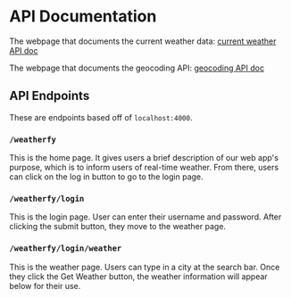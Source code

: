 # API Documentation

The webpage that documents the current weather data: [current weather API doc](https://openweathermap.org/current)

The webpage that documents the geocoding API: [geocoding API doc](https://openweathermap.org/api/geocoding-api)

## API Endpoints
These are endpoints based off of `localhost:4000`.

### `/weatherfy`

This is the home page. It gives users a brief description of our web app's purpose, which is to inform users of real-time weather.
From there, users can click on the log in button to go to the login page.

### `/weatherfy/login`

This is the login page. User can enter their username and password.
After clicking the submit button, they move to the weather page.

### `/weatherfy/login/weather`

This is the weather page. Users can type in a city at the search bar.
Once they click the Get Weather button, the weather information will appear below for their use.
